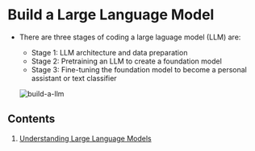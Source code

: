 # Build a Large Language Model

* There are three stages of coding a large laguage model (LLM) are:
    * Stage 1: LLM architecture and data preparation
    * Stage 2: Pretraining an LLM to create a foundation model
    * Stage 3: Fine-tuning the foundation model to become a personal assistant or text classifier

  ![build-a-llm](https://github.com/user-attachments/assets/8c535ddf-2452-4a4b-8a8f-780ec9f40891)

## Contents

1. [Understanding Large Language Models](./understanding-llm)
